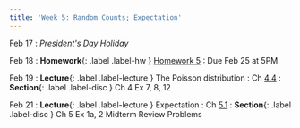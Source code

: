 ```yaml
---
title: 'Week 5: Random Counts; Expectation'
---
```


Feb 17
: *President's Day Holiday*

Feb 18
: **Homework**{: .label .label-hw } [Homework 5](http://prob140.datahub.berkeley.edu/hub/user-redirect/git-pull?repo=https://github.com/stat88/content-sp25&branch=main&subPath=hw/Homework_05.ipynb)
    : Due Feb 25 at 5PM

Feb 19
: **Lecture**{: .label .label-lecture } The Poisson distribution
    : Ch [4.4](http://stat88.org/textbook/content/Chapter_04/04_The_Poisson_Distribution.html)
: **Section**{: .label .label-disc } Ch 4 Ex 7, 8, 12

Feb 21
: **Lecture**{: .label .label-lecture } Expectation
    : Ch [5.1](http://stat88.org/textbook/content/Chapter_05/01_Definition.html)
: **Section**{: .label .label-disc } Ch 5 Ex 1a, 2 Midterm Review Problems
